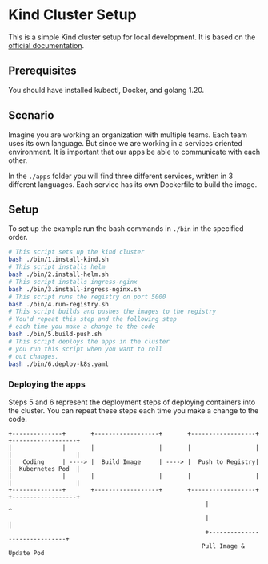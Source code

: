 # Kind Cluster Setup
This is a simple Kind cluster setup for local development. It is based on the [official documentation](https://kind.sigs.k8s.io/docs/user/quick-start/).
## Prerequisites
You should have installed kubectl, Docker, and golang 1.20.
## Scenario
Imagine you are working an organization with multiple teams. Each team uses its own language. But since we are working in a services oriented environment. It is important that our apps be able to communicate with each other.

In the `./apps` folder you will find three different services, written in 3 different languages. Each service has its own Dockerfile to build the image.

## Setup
To set up the example run the bash commands in `./bin` in the specified order.

```bash
# This script sets up the kind cluster
bash ./bin/1.install-kind.sh
# This script installs helm
bash ./bin/2.install-helm.sh
# This script installs ingress-nginx
bash ./bin/3.install-ingress-nginx.sh
# This script runs the registry on port 5000
bash ./bin/4.run-registry.sh
# This script builds and pushes the images to the registry
# You'd repeat this step and the following step
# each time you make a change to the code
bash ./bin/5.build-push.sh
# This script deploys the apps in the cluster
# you run this script when you want to roll
# out changes.
bash ./bin/6.deploy-k8s.yaml
```

### Deploying the apps

Steps 5 and 6 represent the deployment steps of deploying containers into the cluster. You can repeat these steps each time you make a change to the code.

```
+--------------+       +------------------+       +------------------+       +------------------+
|              |       |                  |       |                  |       |                  |
|   Coding     | ----> |  Build Image     | ----> |  Push to Registry|       |  Kubernetes Pod  |
|              |       |                  |       |                  |       |                  |
+--------------+       +------------------+       +------------------+       +------------------+
                                                       |                              ^
                                                       |                              |
                                                       +------------------------------+
                                                      Pull Image & Update Pod

```
